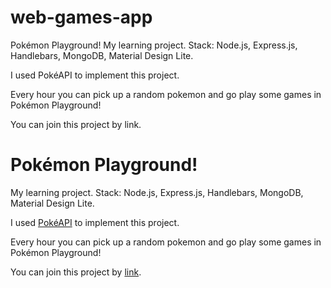 
# web-games-app
Pokémon Playground!
My learning project. Stack: Node.js, Express.js, Handlebars, MongoDB, Material Design Lite.

I used PokéAPI to implement this project.

Every hour you can pick up a random pokemon and go play some games in Pokémon Playground!

You can join this project by link.
# Pokémon Playground!

My learning project.
Stack: Node.js, Express.js, Handlebars, MongoDB, Material Design Lite.

I used <a href="https://pokeapi.co/">PokéAPI</a> to implement this project.

Every hour you can pick up a random pokemon and go play some games in Pokémon Playground!

You can join this project by <a href="https://pokemon-playground.herokuapp.com/">link</a>.

